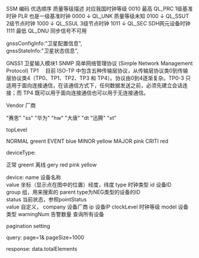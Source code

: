 
SSM 编码  优选顺序   质量等级描述  对应我国时钟等级
0010     最高       QL_PRC        1级基准时钟          PLR 也是一级基准时钟
0000     ↓          QL_UNK        质量等级未知
0100     ↓          QL_SSUT       2级节点时钟
1000     ↓          QL_SSUL       3级节点时钟
1011     ↓          QL_SEC        SDH网元设备时钟
1111     最低        QL_DNU       同步信号不可用








gnssConfigInfo:"卫星配置信息",\
gnssStateInfo:"卫星状态信息",               



GNSS1   卫星输入模块1
SNMP 简单网络管理协议 (Simple Network Management Protocol)
TP1
　目前 ISO-TP 中包含五种传输层协议，从传输层协议类0到传输层协议类4（TP0、TP1、TP2、TP3 和 TP4）。协议由0到4逐渐复杂。TP0-3 只适用于面向连接通信，在该通信方式下，任何数据发送之前，必须先建立会话连接；而 TP4 既可以用于面向连接通信也可以用于无连接通信。





Vendor  厂商 

"赛思" "ss"
"华为" "hw"
"大唐" "dt
"迅腾" "xt"



topLevel

NORMAL greent
EVENT  blue 
MINOR  yellow
MAJOR  pink
CRITI  red  




deviceType:

正常 greent
离线 gery
red
pink
yellow


device:
  name     		 设备名称  
  value         坐标（显示点在图中的位置）经度，纬度
  type     		 时钟类型
  id	                        设备ID		
  group 		组，用来搜索的
  parent        type为NEG类型的设备的ID  
  status        当前状态，参照pointStatus  
  value         自定义，
  company       设备厂商
  ip            设备IP
  clockLevel    时钟等级
  model         设备类型
  warningNum    告警数量
  查询所有设备






  pagination  setting 

query:
  page=1&
  pageSize=1000

response:
  data.totalElements